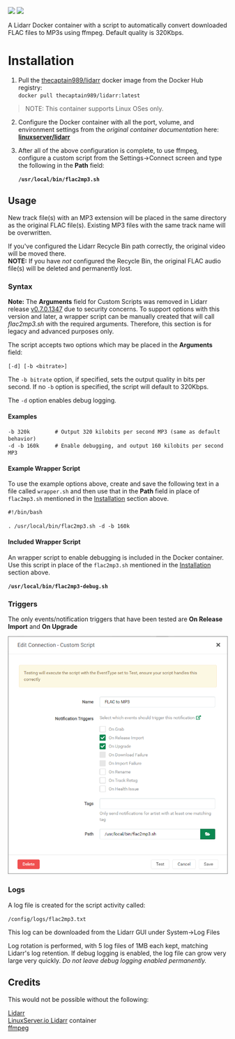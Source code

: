 [![](https://images.microbadger.com/badges/image/thecaptain989/lidarr.svg)](https://microbadger.com/images/thecaptain989/lidarr "Get your own image badge on microbadger.com")
[![](https://images.microbadger.com/badges/version/thecaptain989/lidarr.svg)](https://microbadger.com/images/thecaptain989/lidarr "Get your own version badge on microbadger.com")

A Lidarr Docker container with a script to automatically convert downloaded FLAC files to MP3s using ffmpeg.  Default quality is 320Kbps.

# Installation
1. Pull the [thecaptain989/lidarr](https://hub.docker.com/r/thecaptain989/lidarr "TheCaptain989's Lidarr container") docker image from the Docker Hub registry:  
  `docker pull thecaptain989/lidarr:latest`

>NOTE: This container supports Linux OSes only.

2. Configure the Docker container with all the port, volume, and environment settings from the *original container documentation* here:  
  **[linuxserver/lidarr](https://hub.docker.com/r/linuxserver/lidarr "Docker container")**

3. After all of the above configuration is complete, to use ffmpeg, configure a custom script from the Settings->Connect screen and type the following in the **Path** field:

   **`/usr/local/bin/flac2mp3.sh`**

## Usage
New track file(s) with an MP3 extension will be placed in the same directory as the original FLAC file(s). Existing MP3 files with the same track name will be overwritten.

If you've configured the Lidarr Recycle Bin path correctly, the original video will be moved there.  
**NOTE:** If you have *not* configured the Recycle Bin, the original FLAC audio file(s) will be deleted and permanently lost.

### Syntax
**Note:** The **Arguments** field for Custom Scripts was removed in Lidarr release [v0.7.0.1347](https://github.com/lidarr/Lidarr/commit/b9d240924f8965ebb2c5e307e36b810ae076101e "Lidarr commit notes") due to security concerns.
To support options with this version and later, a wrapper script can be manually created that will call *flac2mp3.sh* with the required arguments. Therefore, this section is for legacy and advanced purposes only.

The script accepts two options which may be placed in the **Arguments** field:

`[-d] [-b <bitrate>]`

The `-b bitrate` option, if specified, sets the output quality in bits per second.  If no `-b` option is specified, the script will default to 320Kbps.

The `-d` option enables debug logging.

#### Examples
```
-b 320k        # Output 320 kilobits per second MP3 (same as default behavior)
-d -b 160k     # Enable debugging, and output 160 kilobits per second MP3
```

#### Example Wrapper Script
To use the example options above, create and save the following text in a file called `wrapper.sh` and then use that in the **Path** field in place of `flac2mp3.sh` mentioned in the [Installation](./README.md#installation) section above.
```
#!/bin/bash

. /usr/local/bin/flac2mp3.sh -d -b 160k
```

#### Included Wrapper Script
An wrapper script to enable debugging is included in the Docker container.  
Use this script in place of the `flac2mp3.sh` mentioned in the [Installation](./README.md#installation) section above.

**`/usr/local/bin/flac2mp3-debug.sh`**

### Triggers
The only events/notification triggers that have been tested are **On Release Import** and **On Upgrade**

![lidarr-flac2mp3](https://raw.githubusercontent.com/TheCaptain989/lidarr-flac2mp3/master/images/flac2mp3.png "Lidarr Custom Script dialog")

### Logs
A log file is created for the script activity called:

`/config/logs/flac2mp3.txt`

This log can be downloaded from the Lidarr GUI under System->Log Files

Log rotation is performed, with 5 log files of 1MB each kept, matching Lidarr's log retention.
If debug logging is enabled, the log file can grow very large very quickly.  *Do not leave debug logging enabled permanently.*

## Credits
This would not be possible without the following:

[Lidarr](https://lidarr.audio/ "Lidarr homepage")  
[LinuxServer.io Lidarr](https://hub.docker.com/r/linuxserver/lidarr "Docker container") container  
[ffmpeg](https://ffmpeg.org/ "FFMpeg homepage")
